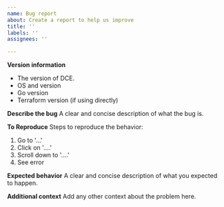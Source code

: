 ```yaml
---
name: Bug report
about: Create a report to help us improve
title: ''
labels: ''
assignees: ''

---
```


**Version information**
- The version of DCE.
- OS and version
- Go version
- Terraform version (if using directly)

**Describe the bug**
A clear and concise description of what the bug is.

**To Reproduce**
Steps to reproduce the behavior:
1. Go to '...'
2. Click on '....'
3. Scroll down to '....'
4. See error

**Expected behavior**
A clear and concise description of what you expected to happen.

**Additional context**
Add any other context about the problem here.
